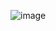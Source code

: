 ![image](https://user-images.githubusercontent.com/57319180/160750898-965c2549-4e55-4aae-8e79-e97eade6e1a4.png)

